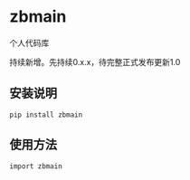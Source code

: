 # zbmain

个人代码库

持续新增。先持续0.x.x，待完整正式发布更新1.0

## 安装说明

    pip install zbmain


## 使用方法

    import zbmain

